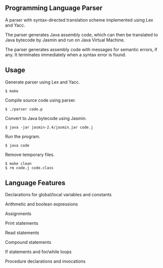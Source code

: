 ## Programming Language Parser
A parser with syntax-directed translation scheme implemented using Lex and Yacc.

The parser generates Java assembly code, which can then be translated to Java bytecode by Jasmin and run on Java Virtual Machine.

The parser generates assembly code with messages for semantic errors, if any. It terminates immediately when a syntax error is found.

## Usage
Generate parser using Lex and Yacc.
```
$ make
```

Compile source code using parser.
```
$ ./parser code.p
```

Convert to Java bytecode using Jasmin.
```
$ java -jar jasmin-2.4/jasmin.jar code.j
```

Run the program.
```
$ java code
```

Remove temporary files.
```
$ make clean
$ rm code.j code.class
```

## Language Features
Declarations for global/local variables and constants

Arithmetic and boolean expressions

Assignments

Print statements

Read statements

Compound statements

If statements and for/while loops

Procedure declarations and invocations
